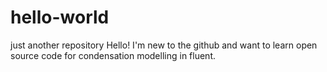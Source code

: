 # hello-world
just another repository
Hello! I'm new to the github and want to learn open source code for condensation modelling in fluent.
